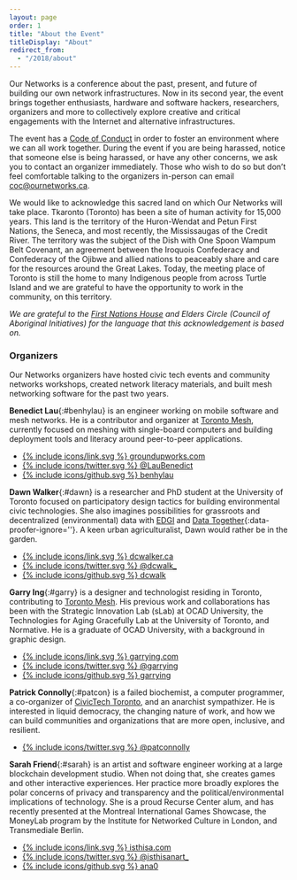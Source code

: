 ```yaml
---
layout: page
order: 1
title: "About the Event"
titleDisplay: "About"
redirect_from:
  - "/2018/about"
---
```


Our Networks is a conference about the past, present, and future of building our own network infrastructures. Now in its second year, the event brings together enthusiasts, hardware and software hackers, researchers, organizers and more to collectively explore creative and critical engagements with the Internet and alternative infrastructures.

The event has a <a href="/code-of-conduct/">Code of Conduct</a> in order to foster an environment where we can all work together. During the event if you are being harassed, notice that someone else is being harassed, or have any other concerns, we ask you to contact an organizer immediately. Those who wish to do so but don’t feel comfortable talking to the organizers in-person can email [coc@ournetworks.ca](mailto:coc@ournetworks.ca).

We would like to acknowledge this sacred land on which Our Networks will take place. Tkaronto (Toronto) has been a site of human activity for 15,000 years. This land is the territory of the Huron-Wendat and Petun First Nations, the Seneca, and most recently, the Mississaugas of the Credit River. The territory was the subject of the Dish with One Spoon Wampum Belt Covenant, an agreement between the Iroquois Confederacy and Confederacy of the Ojibwe and allied nations to peaceably share and care for the resources around the Great Lakes. Today, the meeting place of Toronto is still the home to many Indigenous people from across Turtle Island and we are grateful to have the opportunity to work in the community, on this territory.

_We are grateful to the [First Nations House](https://www.studentlife.utoronto.ca/fnh) and Elders Circle (Council of Aboriginal Initiatives) for the language that this acknowledgement is based on._

###  Organizers

Our Networks organizers have hosted civic tech events and community networks workshops, created network literacy materials, and built mesh networking software for the past two years.

**Benedict Lau**{:#benhylau} is an engineer working on mobile software and mesh networks. He is a contributor and organizer at [Toronto Mesh](https://tomesh.net/), currently focused on meshing with single-board computers and building deployment tools and literacy around peer-to-peer applications.

<ul class="bio-sm-list">
 <li class="bio-sm-list-item"><a href="http://www.groundupworks.com/" target="_blank" rel="noopener" data-proofer-ignore>{% include icons/link.svg %}&nbsp;groundupworks.com </a></li>
 <li class="bio-sm-list-item"><a href="https://twitter.com/LauBenedict" target="_blank" rel="noopener">{% include icons/twitter.svg %}&nbsp;@LauBenedict</a></li>
 <li class="bio-sm-list-item"><a href="https://github.com/benhylau" target="_blank" rel="noopener">{% include icons/github.svg %}&nbsp;benhylau</a></li>
</ul>

**Dawn Walker**{:#dawn} is a researcher and PhD student at the University of Toronto focused on participatory design tactics for building environmental civic technologies. She also imagines possibilities for grassroots and decentralized (environmental) data with [EDGI](https://envirodatagov.org/) and [Data Together](https://datatogether.org/){:data-proofer-ignore=''}. A keen urban agriculturalist, Dawn would rather be in the garden.

<ul class="bio-sm-list">
  <li class="bio-sm-list-item"><a href="http://dcwalker.ca" target="_blank" rel="noopener">{% include icons/link.svg %}&nbsp;dcwalker.ca</a></li>
  <li class="bio-sm-list-item"><a href="https://twitter.com/dcwalk_" target="_blank" rel="noopener">{% include icons/twitter.svg %}&nbsp;@dcwalk_</a></li>
  <li class="bio-sm-list-item"><a href="https://github.com/dcwalk" target="_blank" rel="noopener">{% include icons/github.svg %}&nbsp;dcwalk</a></li>
</ul>

**Garry Ing**{:#garry} is a designer and technologist residing in Toronto, contributing to [Toronto Mesh](https://tomesh.net/). His previous work and collaborations has been with the Strategic Innovation Lab (sLab) at OCAD University, the Technologies for Aging Gracefully Lab at the University of Toronto, and Normative. He is a graduate of OCAD University, with a background in graphic design.

<ul class="bio-sm-list">
  <li class="bio-sm-list-item"><a href="https://garrying.com/" target="_blank" rel="noopener" data-proofer-ignore>{% include icons/link.svg %}&nbsp;garrying.com</a></li>
  <li class="bio-sm-list-item"><a href="https://twitter.com/garrying" target="_blank" rel="noopener">{% include icons/twitter.svg %}&nbsp;@garrying</a></li>
  <li class="bio-sm-list-item"><a href="https://github.com/garrying" target="_blank" rel="noopener">{% include icons/github.svg %}&nbsp;garrying</a></li>
</ul>

**Patrick Connolly**{:#patcon} is a failed biochemist, a computer programmer, a co-organizer of [CivicTech Toronto](http://civictech.ca/), and an anarchist sympathizer. He is interested in liquid democracy, the changing nature of work, and how we can build communities and organizations that are more open, inclusive, and resilient.

<ul class="bio-sm-list">
  <li class="bio-sm-list-item"><a href="https://twitter.com/patconnolly" target="_blank" rel="noopener">{% include icons/twitter.svg %}&nbsp;@patconnolly</a></li>
</ul>

**Sarah Friend**{:#sarah} is an artist and software engineer working at a large blockchain development studio. When not doing that, she creates games and other interactive experiences. Her practice more broadly explores the polar concerns of privacy and transparency and the political/environmental implications of technology. She is a proud Recurse Center alum, and has recently presented at the Montreal International Games Showcase, the MoneyLab program by the Institute for Networked Culture in London, and Transmediale Berlin.

<ul class="bio-sm-list">
  <li class="bio-sm-list-item"><a href="https://isthisa.com/" target="_blank" rel="noopener">{% include icons/link.svg %}&nbsp;isthisa.com</a></li>
  <li class="bio-sm-list-item"><a href="https://twitter.com/isthisanart_" target="_blank" rel="noopener">{% include icons/twitter.svg %}&nbsp;@isthisanart_</a></li>
  <li class="bio-sm-list-item"><a href="https://github.com/ana0" target="_blank" rel="noopener">{% include icons/github.svg %}&nbsp;ana0</a></li>
</ul>
